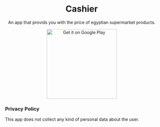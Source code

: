 <div align="center">
  
# Cashier

An app that provids you with the price of egyptian supermarket products.

[<img alt='Get it on Google Play' src='https://play.google.com/intl/en_us/badges/static/images/badges/en_badge_web_generic.png' width="230">](https://play.google.com/store/apps/details?id=dev.lasheen.cashier&pcampaignid=pcampaignidMKT-Other-global-all-co-prtnr-py-PartBadge-Mar2515-1)   

<div align="left">

### Privacy Policy

This app does not collect any kind of personal data about the user.
